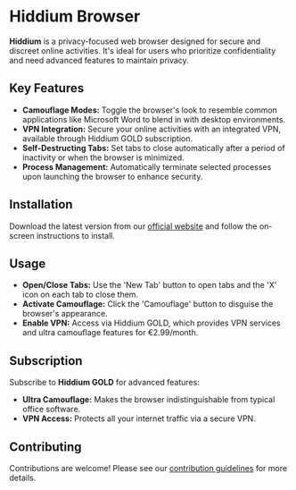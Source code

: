 # Hiddium Browser

**Hiddium** is a privacy-focused web browser designed for secure and discreet online activities. It's ideal for users who prioritize confidentiality and need advanced features to maintain privacy.

## Key Features

- **Camouflage Modes:** Toggle the browser's look to resemble common applications like Microsoft Word to blend in with desktop environments.
- **VPN Integration:** Secure your online activities with an integrated VPN, available through Hiddium GOLD subscription.
- **Self-Destructing Tabs:** Set tabs to close automatically after a period of inactivity or when the browser is minimized.
- **Process Management:** Automatically terminate selected processes upon launching the browser to enhance security.

## Installation

Download the latest version from our [official website](https://github.com/Shawieewastaken/Hiddium-Browser/releases) and follow the on-screen instructions to install.

## Usage

- **Open/Close Tabs:** Use the 'New Tab' button to open tabs and the 'X' icon on each tab to close them.
- **Activate Camouflage:** Click the 'Camouflage' button to disguise the browser's appearance.
- **Enable VPN:** Access via Hiddium GOLD, which provides VPN services and ultra camouflage features for €2.99/month.

## Subscription

Subscribe to **Hiddium GOLD** for advanced features:
- **Ultra Camouflage:** Makes the browser indistinguishable from typical office software.
- **VPN Access:** Protects all your internet traffic via a secure VPN.

## Contributing

Contributions are welcome! Please see our [contribution guidelines](#) for more details.
